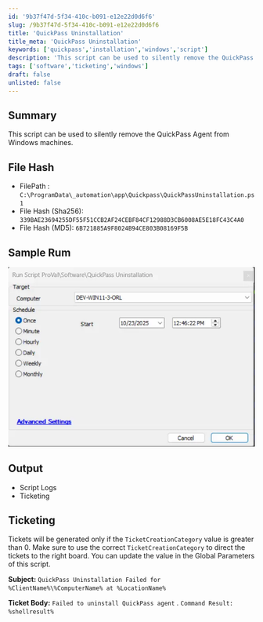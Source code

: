 ```yaml
---
id: '9b37f47d-5f34-410c-b091-e12e22d0d6f6'
slug: /9b37f47d-5f34-410c-b091-e12e22d0d6f6
title: 'QuickPass Uninstallation'
title_meta: 'QuickPass Uninstallation'
keywords: ['quickpass','installation','windows','script']
description: 'This script can be used to silently remove the QuickPass Agent from Windows machines.'
tags: ['software','ticketing','windows']
draft: false
unlisted: false
---
```


## Summary
This script can be used to silently remove the QuickPass Agent from Windows machines.

## File Hash
- FilePath : `C:\ProgramData\_automation\app\Quickpass\QuickPassUninstallation.ps1`  
- File Hash (Sha256): `339BAE23694255DF55F51CCB2AF24CEBF84CF12988D3CB6008AE5E18FC43C4A0`  
- File Hash (MD5): `6B721885A9F8024B94CE803B08169F5B`

## Sample Rum

![Sample Run](../../../static/img/docs/9b37f47d-5f34-410c-b091-e12e22d0d6f6/image1.webp)

## Output
- Script Logs
- Ticketing


## Ticketing

Tickets will be generated only if the `TicketCreationCategory` value is greater than 0. Make sure to use the correct `TicketCreationCategory` to direct the tickets to the right board. You can update the value in the Global Parameters of this script.

**Subject:** `QuickPass Uninstallation Failed for %ClientName%\%ComputerName% at %LocationName%`

**Ticket Body:** `Failed to uninstall QuickPass agent` .
 `Command Result: %shellresult%`